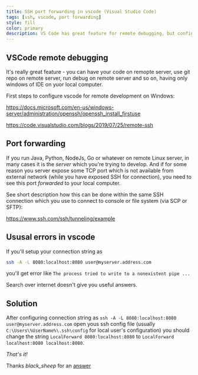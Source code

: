 ```yaml
---
title: SSH port forwarding in vscode (Visual Studio Code)
tags: [ssh, vscode, port forwarding]
style: fill
color: primary
description: VS Code has great feature for remote debugging, but configuring port forwarding is not obvious
---
```


## VSCode remote debugging

It's really great feature - you can have your code on remopte server, use git repo on remote server, run debug on remote server and so on, having only windows of IDE on yuor local computer.

First steps to configure vscode for remote development on Windows:

https://docs.microsoft.com/en-us/windows-server/administration/openssh/openssh_install_firstuse 

https://code.visualstudio.com/blogs/2019/07/25/remote-ssh 


## Port forwarding

If you run Java, Python, NodeJs, Go or whatever on remote Linux server, in many cases it is the _server_ which you're trying to develop. And if for some reason you server expose some TCP port which is not available from external network (while you have exposed SSH for connection), you need to see this port _forwarded_ to your local computer.

See short description how this can be done within the same SSH connection which you use to connect to console or file system (via SCP or SFTP):

https://www.ssh.com/ssh/tunneling/example

## Ususal errors in vscode

If you'll setup your connection string as
```bash
ssh -A -L 8080:localhost:8080 user@myserver.address.com
```
you'll get error like `The process tried to write to a nonexistent pipe ...`

Search over internet doesn't give you useful answers.


## Solution

After configuring connection string as `ssh -A -L 8080:localhost:8080 user@myserver.address.com` open yous ssh config file (usually `C:\Users\%UserName%\.ssh\config` for local user's configuration) you should change 
the string `LocalForward 8080:localhost:8080` to `LocalForward localhost:8080 localhost:8080`. 

*That's it!*

Thanks _black_sheep_ for an [answer](https://superuser.com/questions/722473/ssh-config-missing-target-argument/722474)
